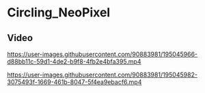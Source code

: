 # Circling_NeoPixel

## Video



https://user-images.githubusercontent.com/90883981/195045966-d88bb11c-59d1-4de2-b9f8-4fb2e4bfa395.mp4



https://user-images.githubusercontent.com/90883981/195045982-3075493f-1669-461b-8047-5f4ea9ebacf6.mp4

